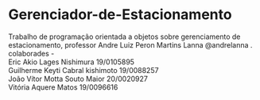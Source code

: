 # Gerenciador-de-Estacionamento
Trabalho de programação orientada a objetos sobre gerenciamento de estacionamento, professor Andre Luiz Peron Martins Lanna @andrelanna . <br />
colaborades - <br />
Eric Akio Lages Nishimura         19/0105895 <br />
Guilherme Keyti Cabral kishimoto  19/0088257 <br />
João Vítor Motta Souto Maior      20/0020927 <br />
Vitória Aquere Matos              19/0096616 <br />
